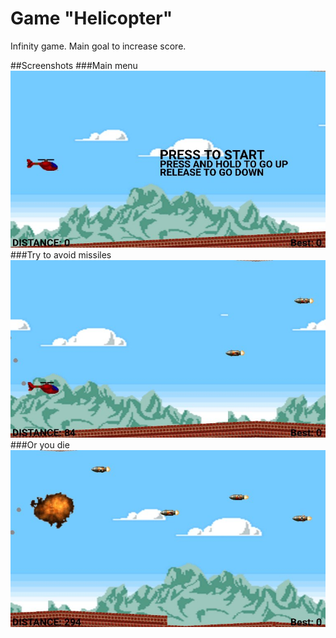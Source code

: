 # Game "Helicopter"
Infinity game. Main goal to increase score.

##Screenshots
###Main menu
![alt text](screenshots/gh0.jpg "Main menu")
###Try to avoid missiles
![alt text](screenshots/gh2.jpg "Gameplay")
###Or you die
![alt text](screenshots/gh1.jpg "Explosion")
